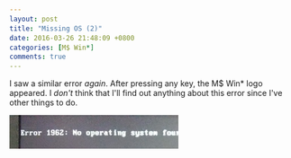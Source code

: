 ```yaml
---
layout: post
title: "Missing OS (2)"
date: 2016-03-26 21:48:09 +0800
categories: [M$ Win*]
comments: true
---
```


I saw a similar error *again*.  After pressing any key, the M\$ Win\*
logo appeared.  I *don't* think that I'll find out anything about this
error since I've other things to do.

<picture class="fancybox" title="No operating system found">
  <source srcset="/images/posts/BoD/20160322-125447.jpg"
    media="(min-width: 400px)"></source> 
  <img alt="No operating system found" width="300"
    src="/images/posts/BoD/20160322-125447s.jpg" />
</picture>

